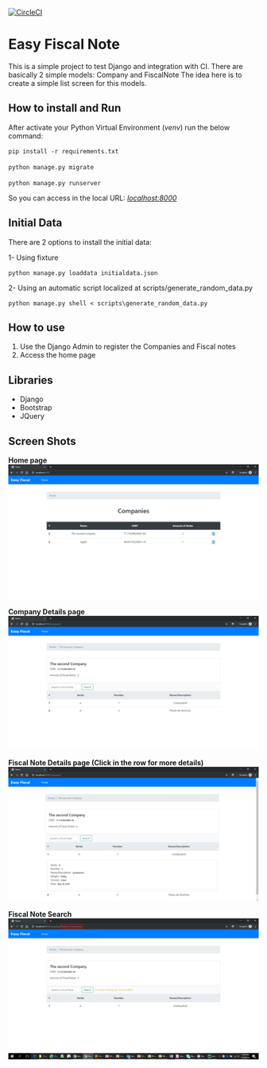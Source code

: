 [![CircleCI](https://circleci.com/gh/fabinhojorge/easyfiscalnote.svg?style=svg)](https://circleci.com/gh/fabinhojorge/easyfiscalnote)

# Easy Fiscal Note
This is a simple project to test Django and integration with CI.
There are basically 2 simple models: Company and FiscalNote
The idea here is to create a simple list screen for this models.

## How to install and Run

After activate your Python Virtual Environment (_venv_) run the below command:

```
pip install -r requirements.txt

python manage.py migrate

python manage.py runserver
```

So you can access in the local URL: _[localhost:8000](localhost:8000/)_


## Initial Data
There are 2 options to install the initial data:

1- Using fixture
```
python manage.py loaddata initialdata.json
```

2- Using an automatic script localized at scripts/generate_random_data.py
```
python manage.py shell < scripts\generate_random_data.py
```


## How to use
1. Use the Django Admin to register the Companies and Fiscal notes
2. Access the home page


## Libraries
* Django
* Bootstrap
* JQuery


## Screen Shots

__Home page__
![home_page](project_assets/home_page.jpg)

__Company Details page__
![company_details](project_assets/company_details.jpg)

__Fiscal Note Details page (Click in the row for more details)__
![fiscal_note_details](project_assets/fiscal_note_details.jpg)

__Fiscal Note Search__
![fiscal_note_search](project_assets/fiscal_note_search.jpg)